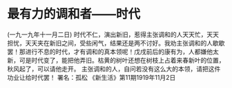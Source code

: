 # 最有力的调和者——时代
(一九一九年十一月二日)
时代不仁，演出新旧，惹得主张调和的人天天忙，天天担忧，天天夹在新旧之间，受些闲气，结果还是两不讨好。我劝主张调和的人歇歇罢！那进行不息的时代，才有调和的真本领呢！戊戌前后的康有为，人都嫌他太新，可是时代变了，能把他弄旧。枯黄的树叶还想在树枝上占着来春新叶的位置，秋风起了，可以请他走开。
主张调和的人，自问若没有这么大的本领，请把这件功业让给时代罢！
署名：孤松
《新生活》第11期1919年11月2日
